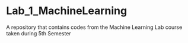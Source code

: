 # Lab_1_MachineLearning
A repository that contains codes from the Machine Learning Lab course taken during 5th Semester 

